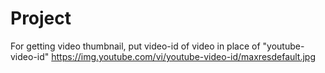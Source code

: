 # Project




For getting video thumbnail, put video-id of video in place of "youtube-video-id"
https://img.youtube.com/vi/youtube-video-id/maxresdefault.jpg


